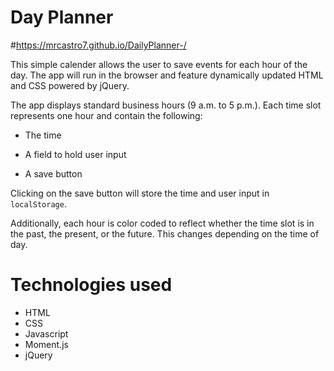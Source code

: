 # Day Planner 
#https://mrcastro7.github.io/DailyPlanner-/

This simple calender allows the user to save events for each hour of the day. The app will run in the browser and feature dynamically updated HTML and CSS powered by jQuery.

The app displays standard business hours (9 a.m. to 5 p.m.). Each time slot represents one hour and contain the following:

* The time

* A field to hold user input

* A save button

Clicking on the save button will store the time and user input in `localStorage`.

Additionally, each hour is color coded to reflect whether the time slot is in the past, the present, or the future. This changes depending on the time of day.

# Technologies used 

* HTML
* CSS
* Javascript
* Moment.js
* jQuery
